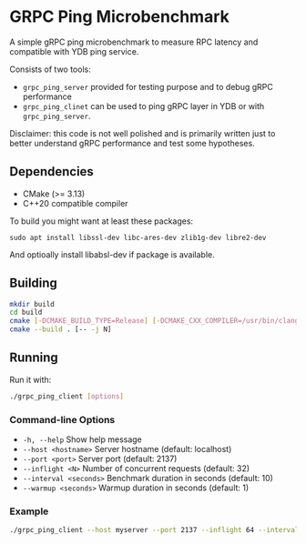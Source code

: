 # GRPC Ping Microbenchmark

A simple gRPC ping microbenchmark to measure RPC latency and compatible with YDB ping service.

Consists of two tools:
* `grpc_ping_server` provided for testing purpose and to debug gRPC performance
* `grpc_ping_clinet` can be used to ping gRPC layer in YDB or with `grpc_ping_server`.

Disclaimer: this code is not well polished and is primarily written just to better understand gRPC performance and test some hypotheses.

## Dependencies

- CMake (>= 3.13)
- C++20 compatible compiler

To build you might want at least these packages:
```
sudo apt install libssl-dev libc-ares-dev zlib1g-dev libre2-dev
```
And optioally install libabsl-dev if package is available.

## Building

```bash
mkdir build
cd build
cmake [-DCMAKE_BUILD_TYPE=Release] [-DCMAKE_CXX_COMPILER=/usr/bin/clang++-18] ..
cmake --build . [-- -j N]
```

## Running

Run it with:

```bash
./grpc_ping_client [options]
```

### Command-line Options

- `-h, --help`           Show help message
- `--host <hostname>`    Server hostname (default: localhost)
- `--port <port>`        Server port (default: 2137)
- `--inflight <N>`       Number of concurrent requests (default: 32)
- `--interval <seconds>` Benchmark duration in seconds (default: 10)
- `--warmup <seconds>`   Warmup duration in seconds (default: 1)

### Example

```bash
./grpc_ping_client --host myserver --port 2137 --inflight 64 --interval 30 --warmup 5
```

